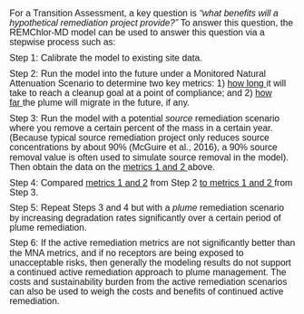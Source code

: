 <p style='margin-top:0in;margin-right:0in;margin-bottom:8.0pt;margin-left:0in;line-height:107%;font-size:15px;font-family:"Calibri",sans-serif;'><span style='font-size:16px;line-height:107%;font-family:"Arial",sans-serif;'>For a Transition Assessment, a key question is <em>&ldquo;what benefits will a hypothetical remediation project provide?&rdquo;&nbsp;</em>To answer this question, the REMChlor-MD model can be used to answer this question via a stepwise process such as:</span></p>
  <p style='margin-top:0in;margin-right:0in;margin-bottom:8.0pt;margin-left:0in;line-height:107%;font-size:15px;font-family:"Calibri",sans-serif;'><span style='font-size:16px;line-height:107%;font-family:"Arial",sans-serif;'>Step 1: Calibrate the model to existing site data.</span></p>
    <p style='margin-top:0in;margin-right:0in;margin-bottom:8.0pt;margin-left:0in;line-height:107%;font-size:15px;font-family:"Calibri",sans-serif;'><span style='font-size:16px;line-height:107%;font-family:"Arial",sans-serif;'>Step 2: Run the model into the future under a Monitored Natural Attenuation Scenario to determine two key metrics: 1) <u>how long&nbsp;</u>it will take to reach a cleanup goal at a point of compliance; and 2) <u>how far&nbsp;</u>the plume will migrate in the future, if any.</span></p>
  <p style='margin-top:0in;margin-right:0in;margin-bottom:8.0pt;margin-left:0in;line-height:107%;font-size:15px;font-family:"Calibri",sans-serif;'><span style='font-size:16px;line-height:107%;font-family:"Arial",sans-serif;'>Step 3: Run the model with a potential <em>source</em> remediation scenario where you remove a certain percent of the mass in a certain year. (Because typical source remediation project only reduces source concentrations by about 90% (McGuire et al., 2016), a 90% source removal value is often used to simulate source removal in the model). Then obtain the data on the <u>metrics 1 and 2&nbsp;</u>above.</span></p>
    <p style='margin-top:0in;margin-right:0in;margin-bottom:8.0pt;margin-left:0in;line-height:107%;font-size:15px;font-family:"Calibri",sans-serif;'><span style='font-size:16px;line-height:107%;font-family:"Arial",sans-serif;'>Step 4: Compared <u>metrics 1 and 2</u> from Step 2 <u>to metrics 1 and 2&nbsp;</u>from Step 3.&nbsp;</span></p>
      <p style='margin-top:0in;margin-right:0in;margin-bottom:8.0pt;margin-left:0in;line-height:107%;font-size:15px;font-family:"Calibri",sans-serif;'><span style='font-size:16px;line-height:107%;font-family:"Arial",sans-serif;'>Step 5: Repeat Steps 3 and 4 but with a <em>plume</em> remediation scenario by increasing degradation rates significantly over a certain period of plume remediation.</span></p>
        <p style='margin-top:0in;margin-right:0in;margin-bottom:8.0pt;margin-left:0in;line-height:107%;font-size:15px;font-family:"Calibri",sans-serif;'><span style='font-size:16px;line-height:107%;font-family:"Arial",sans-serif;'>Step 6: If the active remediation metrics are not significantly better than the MNA metrics, and if no receptors are being exposed to unacceptable risks, then generally the modeling results do not support a continued active remediation approach to plume management. The costs and sustainability burden from the active remediation scenarios can also be used to weigh the costs and benefits of continued active remediation.</span></p>